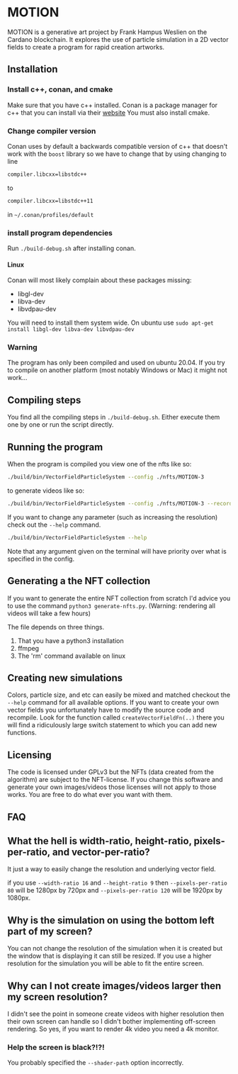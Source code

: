 # MOTION

MOTION is a generative art project by Frank Hampus Weslien on the Cardano blockchain.
It explores the use of particle simulation in a 2D vector fields to create a 
program for rapid creation artworks. 

## Installation

### Install c++, conan, and cmake

Make sure that you have c++ installed. 
Conan is a package manager for c++ that you can install via their [website](https://conan.io/)
You must also install cmake.


### Change compiler version
Conan uses by default a backwards compatible version of c++ that doesn't work with the `boost` library
so we have to change that by using changing to line

```txt
compiler.libcxx=libstdc++
```

to

```txt
compiler.libcxx=libstdc++11
```
in `~/.conan/profiles/default`

### install program dependencies

Run  `./build-debug.sh` after installing conan.

#### Linux

Conan will most likely complain about these packages missing:

* libgl-dev
* libva-dev
* libvdpau-dev

You will need to install them system wide. On ubuntu use `sudo apt-get install libgl-dev libva-dev libvdpau-dev`

### Warning

The program has only been compiled and used on ubuntu 20.04. If you try to compile
on another platform (most notably Windows or Mac) it might not work...

## Compiling steps

You find all the compiling steps in `./build-debug.sh`. Either execute them one by
one or run the script directly. 

## Running the program

When the program is compiled you view one of the nfts like so:

```bash
./build/bin/VectorFieldParticleSystem --config ./nfts/MOTION-3
```

to generate videos like so:


```bash
./build/bin/VectorFieldParticleSystem --config ./nfts/MOTION-3 --record MOTION-3.mp4 --length 30 --fps 30 --preset medium --crf 30 --pixels-per-ratio 120
```
If you want to change any parameter (such as increasing the resolution) check out
the `--help` command.

```bash
./build/bin/VectorFieldParticleSystem --help
```

Note that any argument given on the terminal will have priority over what is specified in the config.

## Generating a the NFT collection

If you want to generate the entire NFT collection from scratch I'd advice you to use
the command `python3 generate-nfts.py`. (Warning: rendering all videos will take a few hours)

The file depends on three things.

1. That you have a python3 installation
2. ffmpeg
3. The 'rm' command available on linux


## Creating new simulations

Colors, particle size, and etc can easily be mixed and matched checkout the 
`--help` command for all available options. If you want to create your own vector fields
you unfortunately have to modify the source code and recompile.
Look for the function called `createVectorFieldFn(..)`
there you will find a ridiculously large switch statement to which you can add new functions. 


## Licensing

The code is licensed under GPLv3 but the NFTs (data created from the algorithm)
are subject to the NFT-license. If you change this software and generate your own
images/videos those licenses will not apply to those works. You are free to do
what ever you want with them.


## FAQ

## What the hell is width-ratio, height-ratio, pixels-per-ratio, and vector-per-ratio?

It just a way to easily change the resolution and underlying vector field. 

if you use `--width-ratio 16` and `--height-ratio 9` then `--pixels-per-ratio 80` will be 1280px by 720px and
`--pixels-per-ratio 120` will be 1920px by 1080px.  

## Why is the simulation on using the bottom left part of my screen?

You can not change the resolution of the simulation when it is created but the 
window that is displaying it can still be resized. If you use a higher resolution for the simulation
you will be able to fit the entire screen. 

## Why can I not create images/videos larger then my screen resolution?

I didn't see the point in someone create videos with higher resolution then their
own screen can handle so I didn't bother implementing off-screen rendering. 
So yes, if you want to render 4k video you need a 4k monitor.


### Help the screen is black?!?!

You probably specified the `--shader-path` option incorrectly.

